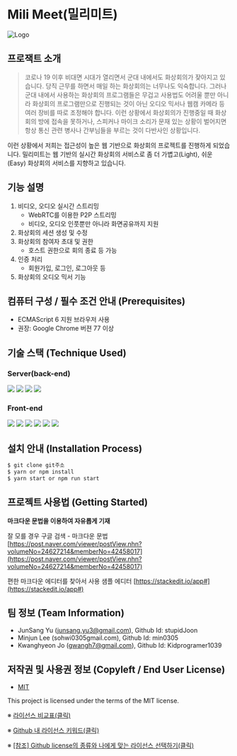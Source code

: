 # Mili Meet(밀리미트)
![Logo](https://logosbynick.com/wp-content/uploads/2018/03/final-logo-example.png)

## 프로잭트 소개
> 코로나 19 이후 비대면 시대가 열리면서 군대 내에서도 화상회의가 잦아지고 있습니다. 당직 근무를 하면서 매일 하는 화상회의는 너무나도 익숙합니다. 그러나 군대 내에서 사용하는 화상회의 프로그램들은 무겁고 사용법도 어려울 뿐만 아니라 화상회의 프로그램만으로 진행되는 것이 아닌 오디오 믹서나 웹캠 카메라 등 여러 장비를 따로 조정해야 합니다. 이런 상황에서 화상회의가 진행중일 때 화상회의 방에 접속을 못하거나, 스피커나 마이크 소리가 문재 있는 상황이 벌어지면 항상 통신 관련 병사나 간부님들을 부르는 것이 다반사인 상황입니다.

이런 상황에서 저희는 접근성이 높은 웹 기반으로 화상회의 프로젝트를 진행하게 되었습니다.
밀리미트는 웹 기반의 실시간 화상회의 서비스로 좀 더 가볍고(Light), 쉬운(Easy) 화상회의 서비스를 지향하고 있습니다.

## 기능 설명
1. 비디오, 오디오 실시간 스트리밍
	- WebRTC를 이용한 P2P 스트리밍
	- 비디오, 오디오 인풋뿐만 아니라 화면공유까지 지원
2. 화상회의 세션 생성 및 수정
3. 화상회의 참여자 초대 및 권한
	- 호스트 권한으로 회의 종료 등 가능
4. 인증 처리
	- 회원가입, 로그인, 로그아웃 등
5. 화상회의 오디오 믹서 기능

## 컴퓨터 구성 / 필수 조건 안내 (Prerequisites)
* ECMAScript 6 지원 브라우저 사용
* 권장: Google Chrome 버젼 77 이상

## 기술 스택 (Technique Used)
### Server(back-end)
<img src="https://img.shields.io/badge/nodejs-339933?style=for-the-badge&logo=Node.js&logoColor=white" />
<img src="https://img.shields.io/badge/express-000000?style=for-the-badge&logo=Express&logoColor=white" />

<img src="https://img.shields.io/badge/webrtc-333333?style=for-the-badge&logo=WebRTC&logoColor=white" />
<img src="https://img.shields.io/badge/socketio-010101?style=for-the-badge&logo=Socket.io&logoColor=white" />


### Front-end
<img src="https://img.shields.io/badge/react-61DAFB?style=for-the-badge&logo=react&logoColor=black" />
<img src="https://img.shields.io/badge/nextjs-000000?style=for-the-badge&logo=Next.js&logoColor=white" />
<img src="https://img.shields.io/badge/mui-007FFF?style=for-the-badge&logo=MUI&logoColor=white" />

<img src="https://img.shields.io/badge/typescript-3178C6?style=for-the-badge&logo=Typescript&logoColor=white" />
<img src="https://img.shields.io/badge/eslint-4B32C3?style=for-the-badge&logo=ESLint&logoColor=white" />

<img src="https://img.shields.io/badge/figma-F24E1E?style=for-the-badge&logo=Figma&logoColor=white" />

## 설치 안내 (Installation Process)
```bash
$ git clone git주소
$ yarn or npm install
$ yarn start or npm run start
```

## 프로젝트 사용법 (Getting Started)
**마크다운 문법을 이용하여 자유롭게 기재**

잘 모를 경우
구글 검색 - 마크다운 문법
[https://post.naver.com/viewer/postView.nhn?volumeNo=24627214&memberNo=42458017](https://post.naver.com/viewer/postView.nhn?volumeNo=24627214&memberNo=42458017)

 편한 마크다운 에디터를 찾아서 사용
 샘플 에디터 [https://stackedit.io/app#](https://stackedit.io/app#)

## 팀 정보 (Team Information)
- JunSang Yu (junsang.yu3@gmail.com), Github Id: stupidJoon
- Minjun Lee (sohwi0305gmail.com), Github Id: min0305
- Kwanghyeon Jo (gwangh7@gmail.com), Github Id: Kidprogramer1039

## 저작권 및 사용권 정보 (Copyleft / End User License)
 * [MIT](https://github.com/osam2020-WEB/Sample-ProjectName-TeamName/blob/master/license.md)

This project is licensed under the terms of the MIT license.

※ [라이선스 비교표(클릭)](https://olis.or.kr/license/compareGuide.do)

※ [Github 내 라이선스 키워드(클릭)](https://docs.github.com/en/github/creating-cloning-and-archiving-repositories/creating-a-repository-on-github/licensing-a-repository)

※ [\[참조\] Github license의 종류와 나에게 맞는 라이선스 선택하기(클릭)](https://flyingsquirrel.medium.com/github-license%EC%9D%98-%EC%A2%85%EB%A5%98%EC%99%80-%EB%82%98%EC%97%90%EA%B2%8C-%EB%A7%9E%EB%8A%94-%EB%9D%BC%EC%9D%B4%EC%84%A0%EC%8A%A4-%EC%84%A0%ED%83%9D%ED%95%98%EA%B8%B0-ae29925e8ff4)
